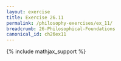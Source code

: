 ```yaml
---
layout: exercise
title: Exercise 26.11
permalink: /philosophy-exercises/ex_11/
breadcrumb: 26-Philosophical-Foundations
canonical_id: ch26ex11
---
```


{% include mathjax_support %}
